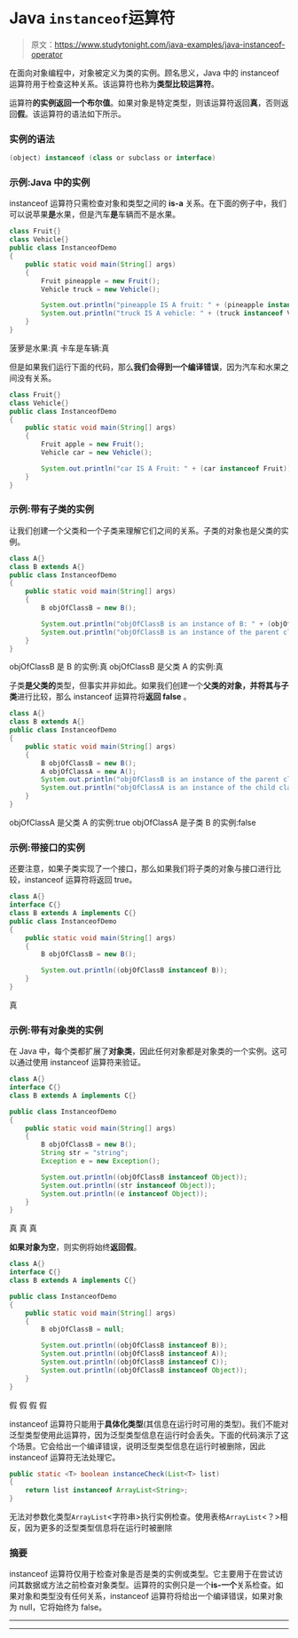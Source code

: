 # Java `instanceof`运算符

> 原文：<https://www.studytonight.com/java-examples/java-instanceof-operator>

在面向对象编程中，对象被定义为类的实例。顾名思义，Java 中的 instanceof 运算符用于检查这种关系。该运算符也称为**类型比较运算符**。

运算符**的实例返回一个布尔值**。如果对象是特定类型，则该运算符返回**真**，否则返回**假**。该运算符的语法如下所示。

### 实例的语法

```java
(object) instanceof (class or subclass or interface)
```

### 示例:Java 中的实例

instanceof 运算符只需检查对象和类型之间的 **is-a** 关系。在下面的例子中，我们可以说苹果**是**水果，但是汽车**是**车辆而不是水果。

```java
class Fruit{}
class Vehicle{}
public class InstanceofDemo
{
	public static void main(String[] args)
	{
		Fruit pineapple = new Fruit();
		Vehicle truck = new Vehicle();

		System.out.println("pineapple IS A fruit: " + (pineapple instanceof Fruit));
		System.out.println("truck IS A vehicle: " + (truck instanceof Vehicle));		
	}
}
```

菠萝是水果:真
卡车是车辆:真

但是如果我们运行下面的代码，那么**我们会得到一个编译错误**，因为汽车和水果之间没有关系。

```java
class Fruit{}
class Vehicle{}
public class InstanceofDemo
{
	public static void main(String[] args)
	{
		Fruit apple = new Fruit();
		Vehicle car = new Vehicle();

		System.out.println("car IS A Fruit: " + (car instanceof Fruit));
	}
}
```

### 示例:带有子类的实例

让我们创建一个父类和一个子类来理解它们之间的关系。子类的对象也是父类的实例。

```java
class A{}
class B extends A{}
public class InstanceofDemo
{
	public static void main(String[] args)
	{
		B objOfClassB = new B();

		System.out.println("objOfClassB is an instance of B: " + (objOfClassB instanceof B));
		System.out.println("objOfClassB is an instance of the parent class A: " + (objOfClassB instanceof A));	
	}
}
```

objOfClassB 是 B 的实例:真
objOfClassB 是父类 A 的实例:真

子类**是父类的**类型，但事实并非如此。如果我们创建一个**父类的对象，并将其与子类**进行比较，那么 instanceof 运算符将**返回 false** 。

```java
class A{}
class B extends A{}
public class InstanceofDemo
{
	public static void main(String[] args)
	{
		B objOfClassB = new B();
		A objOfClassA = new A();
		System.out.println("objOfClassB is an instance of the parent class A: " + (objOfClassB instanceof A));	
		System.out.println("objOfClassA is an instance of the child class B: " + (objOfClassA instanceof B));	
	}
}
```

objOfClassA 是父类 A 的实例:true
objOfClassA 是子类 B 的实例:false

### 示例:带接口的实例

还要注意，如果子类实现了一个接口，那么如果我们将子类的对象与接口进行比较，instanceof 运算符将返回 true。

```java
class A{}
interface C{}
class B extends A implements C{}
public class InstanceofDemo
{
	public static void main(String[] args)
	{
		B objOfClassB = new B();

		System.out.println((objOfClassB instanceof B));
	}
}
```

真

### 示例:带有对象类的实例

在 Java 中，每个类都扩展了**对象类**，因此任何对象都是对象类的一个实例。这可以通过使用 instanceof 运算符来验证。

```java
class A{}
interface C{}
class B extends A implements C{}

public class InstanceofDemo
{
	public static void main(String[] args)
	{
		B objOfClassB = new B();
		String str = "string";
		Exception e = new Exception();

		System.out.println((objOfClassB instanceof Object));
		System.out.println((str instanceof Object));
		System.out.println((e instanceof Object));
	}
}
```

真
真
真

**如果对象为空**，则实例将始终**返回假**。

```java
class A{}
interface C{}
class B extends A implements C{}

public class InstanceofDemo
{
	public static void main(String[] args)
	{
		B objOfClassB = null;

		System.out.println((objOfClassB instanceof B));
		System.out.println((objOfClassB instanceof A));
		System.out.println((objOfClassB instanceof C));
		System.out.println((objOfClassB instanceof Object));
	}
}
```

假
假
假
假

instanceof 运算符只能用于**具体化类型**(其信息在运行时可用的类型)。我们不能对泛型类型使用此运算符，因为泛型类型信息在运行时会丢失。下面的代码演示了这个场景。它会给出一个编译错误，说明泛型类型信息在运行时被删除，因此 instanceof 运算符无法处理它。

```java
public static <T> boolean instanceCheck(List<T> list)
{
    return list instanceof ArrayList<String>;
}
```

无法对参数化类型`ArrayList`<字符串>执行实例检查。使用表格`ArrayList`<？>相反，因为更多的泛型类型信息将在运行时被删除

### 摘要

instanceof 运算符仅用于检查对象是否是类的实例或类型。它主要用于在尝试访问其数据或方法之前检查对象类型。运算符的实例只是一个**is-一个**关系检查。如果对象和类型没有任何关系，instanceof 运算符将给出一个编译错误，如果对象为 null，它将始终为 false。

* * *

* * *
